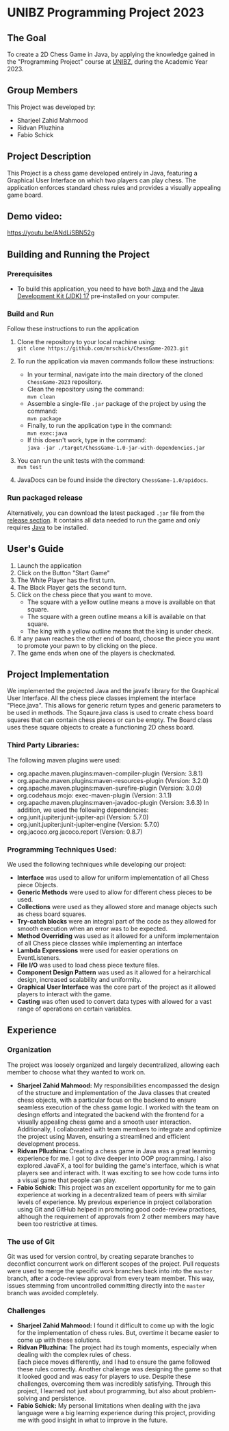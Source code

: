 # UNIBZ Programming Project 2023

## The Goal
To create a 2D Chess Game in Java, by applying the knowledge gained in the "Programming Project" course at [UNIBZ](https://www.unibz.it/), during the Academic Year 2023.

## Group Members
This Project was developed by:
* Sharjeel Zahid Mahmood
* Ridvan Plluzhina
* Fabio Schick

## Project Description
This Project is a chess game developed entirely in Java, featuring a Graphical User Interface on which two players can play chess.
The application enforces standard chess rules and provides a visually appealing game board.

## Demo video:
https://youtu.be/ANdLiSBN52g

## Building and Running the Project

### Prerequisites
* To build this application, you need to have both [Java](https://www.java.com/en/download/) and the [Java Development Kit (JDK) 17](https://www.oracle.com/java/technologies/javase/jdk17-archive-downloads.html) pre-installed on your computer.

### Build and Run
Follow these instructions to run the application
1. Clone the repository to your local machine using:<br>
   ```git clone https://github.com/mrschick/ChessGame-2023.git```
2. To run the application via maven commands follow these instructions:
   * In your terminal, navigate into the main directory of the cloned `ChessGame-2023` repository.
   * Clean the repository using the command:<br>
     ```mvn clean```
   * Assemble a single-file `.jar` package of the project by using the command:<br>
     ```mvn package```
   * Finally, to run the application type in the command:<br>
     ```mvn exec:java```
   * If this doesn't work, type in the command:<br>
     ```java -jar ./target/ChessGame-1.0-jar-with-dependencies.jar```
    
3. You can run the unit tests with the command:<br>
   ```mvn test```
4. JavaDocs can be found inside the directory `ChessGame-1.0/apidocs`.

### Run packaged release
Alternatively, you can download the latest packaged `.jar` file from the [release section](https://github.com/mrschick/ChessGame-2023/releases). It contains all data needed to run the game and only requires [Java](https://www.java.com/en/download/) to be installed.

## User's Guide
1. Launch the application
2. Click on the Button "Start Game"
3. The White Player has the first turn.
4. The Black Player gets the second turn.
5. Click on the chess piece that you want to move.
   * The square with a yellow outline means a move is available on that square.
   * The square with a green outline means a kill is available on that square.
   * The king with a yellow outline means that the king is under check.
6. If any pawn reaches the other end of board, choose the piece you want to promote your pawn to by clicking on the piece.
7. The game ends when one of the players is checkmated.

## Project Implementation
We implemented the projected Java and the javafx library for the Graphical User Interface. All the chess piece classes implement the interface "Piece.java". This allows for generic return types and generic parameters to be used in methods. The Sqaure.java class is used to create chess board squares that can contain chess pieces or can be empty. The Board class uses these square objects to create a functioning 2D chess board.

### Third Party Libraries:
The following maven plugins were used:
* org.apache.maven.plugins:maven-compiler-plugin (Version: 3.8.1)
* org.apache.maven.plugins:maven-resources-plugin (Version: 3.2.0)
* org.apache.maven.plugins:maven-surefire-plugin (Version: 3.0.0)
* org.codehaus.mojo: exec-maven-plugin (Version: 3.1.1)
* org.apache.maven.plugins:maven-javadoc-plugin (Version: 3.6.3)
In addition, we used the following dependencies:
* org.junit.jupiter:junit-jupiter-api (Version: 5.7.0)
* org.junit.jupiter:junit-jupiter-engine (Version: 5.7.0)
* org.jacoco.org.jacoco.report (Version: 0.8.7)

### Programming Techniques Used:
We used the following techniques while developing our project:
* __Interface__ was used to allow for uniform implementation of all Chess piece Objects.
* __Generic Methods__ were used to allow for different chess pieces to be used.
* __Collections__ were used as they allowed store and manage objects such as chess board squares.
* __Try-catch blocks__ were an integral part of the code as they allowed for smooth execution when an error was to be expected.
* __Method Overriding__ was used as it allowed for a uniform implementaion of all Chess piece classes while implementing an interface
* __Lambda Expressions__ were used for easier operations on EventListeners.
* __File I/O__ was used to load chess piece texture files.
* __Component Design Pattern__ was used as it allowed for a heirarchical design, increased scalability and uniformity.
* __Graphical User Interface__ was the core part of the project as it allowed players to interact with the game.
* __Casting__ was often used to convert data types with allowed for a vast range of operations on certain variables.

## Experience
### Organization
The project was loosely organized and largely decentralized, allowing each member to choose what they wanted to work on.
* __Sharjeel Zahid Mahmood:__ My responsibilities encompassed the design of the structure and implementation of the Java classes that created chess objects, with a particular focus on the backend to ensure seamless execution of the chess game logic. I worked with the team on desingn efforts and integrated the backend with the frontend for a visually appealing chess game and a smooth user interaction. Additionally, I collaborated with team members to integrate and optimize the project using Maven, ensuring a streamlined and efficient development process.
* __Ridvan Plluzhina:__ Creating a chess game in Java was a great learning experience for me. I got to dive deeper into OOP programming. I also explored JavaFX, a tool for building the game's interface, which is what players see and interact with. It was exciting to see how code turns into a visual game that people can play.
* __Fabio Schick:__ This project was an excellent opportunity for me to gain experience at working in a decentralized team of peers with similar levels of experience. My previous experience in project collaboration using Git and GitHub helped in promoting good code-review practices, although the requirement of approvals from 2 other members may have been too restrictive at times.

### The use of Git 
Git was used for version control, by creating separate branches to deconflict concurrent work on different scopes of the project. Pull requests were used to merge the specific work branches back into into the `master` branch, after a code-review approval from every team member. This way, issues stemming from uncontrolled committing directly into the `master` branch was avoided completely.

### Challenges
* __Sharjeel Zahid Mahmood:__ I found it difficult to come up with the logic for the implementation of chess rules. But, overtime it became easier to come up with these solutions.
* __Ridvan Plluzhina:__ The project had its tough moments, especially when dealing with the complex rules of chess.<br>
Each piece moves differently, and I had to ensure the game followed these rules correctly. Another challenge was designing the game so that it looked good and was easy for players to use. Despite these challenges, overcoming them was incredibly satisfying. Through this project, I learned not just about programming, but also about problem-solving and persistence.
* __Fabio Schick:__ My personal limitations when dealing with the java language were a big learning experience during this project, providing me with good insight in what to improve in the future.
